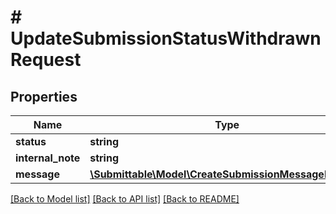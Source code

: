 # # UpdateSubmissionStatusWithdrawnRequest

## Properties

Name | Type | Description | Notes
------------ | ------------- | ------------- | -------------
**status** | **string** |  |
**internal_note** | **string** |  | [optional]
**message** | [**\Submittable\Model\CreateSubmissionMessageRequest**](CreateSubmissionMessageRequest.md) |  | [optional]

[[Back to Model list]](../../README.md#models) [[Back to API list]](../../README.md#endpoints) [[Back to README]](../../README.md)
